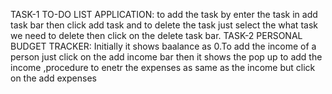 TASK-1
TO-DO LIST APPLICATION:
to add the task by enter the task in add task bar then click add task and to delete the task just select the what task we need to delete then click on the delete task bar.
TASK-2
PERSONAL BUDGET TRACKER:
Initially it shows baalance as 0.To add the income of a person just click on the add income bar then it shows the pop up to add the income ,procedure to enetr the expenses as same as the income but click on the add expenses
